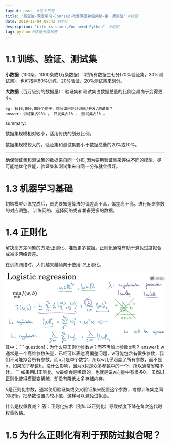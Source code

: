 ```yaml
---
layout: post  #这个不变
title: "吴恩达-深度学习-Course2-改善深层神经网络-第一周测验" #标题
date: 2019-12-04 09:43 #时间
description: "Life is short,You need Python"  #说明
tag: python #这是分类标签
---
```


# 1.1 训练、验证、测试集
**小数据**（100条、1000条或1万条数据）：将所有数据三七分(70%验证集，30%测试集)，也可按照60%训练，20%验证，20%测试集来划分。

**大数据**（百万级别的数据量）：验证集和测试集占数据总量的比例会趋向于变得更小。
```
eg: 有10,000,000个例子，你会如何划分训练/开发/测试集？
answer: 训练集占98% ， 开发集占1% ， 测试集占1% 。
```

summary:

数据集规模相对较小，适用传统的划分比例。

数据集规模较大的，验证集和测试集要小于数据总量的20%或10%。
____________________________________________________________________
确保验证集和测试集的数据来自同一分布,因为要用验证集来评估不同的模型，尽可能地优化性能，验证集和测试集来自同一分布就会很好。

# 1.3 机器学习基础
初始模型训练完成后，首先要知道算法的偏差高不高，偏差高不高。进行网络参数的对应调整。 训练网络、选择网络或者准备更多的数据。

# 1.4 正则化
解决高方差问题的方法:正则化、准备更多数据。正则化通常有助于避免过度拟合或减少网络误差。

在训练网络时，人们越来越倾向于使用L2正则化。
<div>
  <img src="/images/image/regulation.png" />
</div>
其中：
```
question1：为什么只正则化参数w？而不再加上参数b呢？
answer1: w通常是一个高维参数矢量，已经可以表达高偏差问题，w可能包含有很多参数，我们不可能拟合所有参数，而b只是单个数字，所以w几乎涵盖了所有参数，而不是b，如果加了参数b，没什么影响，因为b只是众多参数中的一个，所以通常省略不计。
```
如果用L1正则化，w最终会是稀疏的，也就是说w向量中有很多0。 虽然L1正则化使得模型变稀疏，却没有降低太多存储内存。

λ是正则化参数，通常使用验证集或交叉验证集来配置这个参数，考虑训练集之间的权衡，把参数设置为较小值，这样可以避免过拟合。

什么是权重衰减？ 答：正则化技术（例如L2正则化）导致梯度下降在每次迭代时权重收缩。

# 1.5 为什么正则化有利于预防过拟合呢？
